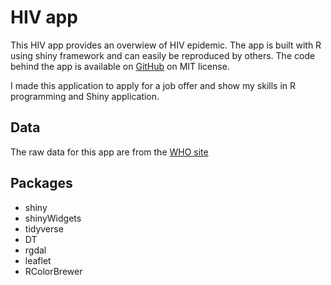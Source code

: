 # HIV app

This HIV app provides an overwiew of HIV epidemic. The app is built with R using shiny framework and can easily be reproduced by others. The code behind the app is available on [GitHub](https://github.com/fatraore/HIV_app) on MIT license.

I made this application to apply for a job offer and show my skills in R programming and Shiny application.

## Data

The raw data for this app are from the [WHO site](https://apps.who.int/gho/data/node.main.618?lang=en)

## Packages

- shiny
- shinyWidgets
- tidyverse
- DT
- rgdal
- leaflet
- RColorBrewer
